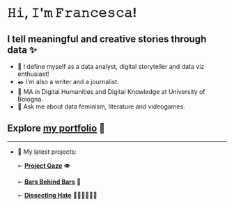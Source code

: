 # 𝙷𝚒, 𝙸'𝚖 𝙵𝚛𝚊𝚗𝚌𝚎𝚜𝚌𝚊!
## I tell meaningful and creative stories through data ✨


- 🌸 I define myself as a data analyst, digital storyteller and data viz enthusiast!
- ✒️ I'm also a writer and a journalist. 
- 🌱 MA in Digital Humanities and Digital Knowledge at University of Bologna.
- 💬 Ask me about data feminism, literature and videogames.

## Explore [my portfolio](francescabudel.github.io/FrB/) 🌠
<hr> 

- 🔭 My latest projects:
  
    ➵ **[Project Gaze](https://ahsanv101.github.io/ProjectGaze/)** 👁

    ➵ **[Bars Behind Bars](https://prisoner-s-dilemma.github.io/BarsBehindBars/)** 📑
  
    ➵ **[Dissecting Hate](https://github.com/francescabudel/Dissecting-Hate)** 👩🏾👩🏼👩🏻
